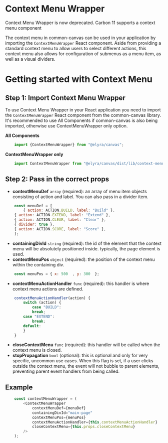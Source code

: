 # Context Menu Wrapper

Context Menu Wrapper is now deprecated. Carbon 11 supports a context menu component

The context menu in common-canvas can be used in your application by importing the `ContextMenuWrapper` React component. Aside from providing a standard context menu to allow users to select different actions, this context menu also allows for configuration of submenus as a menu item, as well as a visual dividers.

# Getting started with Context Menu
## Step 1: Import Context Menu Wrapper
To use Context Menu Wrapper in your React application you need to import the `ContextMenuWrapper` React component from the common-canvas library. It's recommended to use All Components if common-canvas is also being imported, otherwise use ContextMenuWrapper only option.

**All Components**
```js
    import {ContextMenuWrapper} from "@elyra/canvas";
```

**ContextMenuWrapper only**
```js
    import ContextMenuWrapper from "@elyra/canvas/dist/lib/context-menu";
```

## Step 2: Pass in the correct props
* **contextMenuDef** `array` (required): an array of menu item objects consisting of action and label. You can also pass in a divider item.

```js
    const menuDef = [
        { action: ACTION.BUILD, label: "Build" },
	{ action: ACTION.EXTEND, label: "Extend" },
	{ action: ACTION.CLEAR, label: "Clear" },
	{ divider: true },
	{ action: ACTION.SCORE, label: "Score" },
    ];

```

* **containingDivId** `string` (required): the id of the element that the context menu will be absolutely positioned inside. typically, the page element is used.
* **contextMenuPos** `object` (required): the position of the context menu within the containing div.
```js
    const menuPos = { x: 500  , y: 300  };
```

* **contextMenuActionHandler** `func` (required): this handler is where context menu actions are defined.
```js
    contextMenuActionHandler(action) {
        switch (action) {
            case "BUILD":
		    break;
	    case "EXTEND":
		    break;
	    default:
		}
	}
```
* **closeContextMenu** `func`  (required): this handler will be called when the context menu is closed.
* **stopPropagation** `bool` (optional): this is optional and only for very specific, uncommon use cases. When this flag is set, if a user clicks outside the context menu, the event will not bubble to parent elements, preventing parent event handlers from being called.

## Example
```js
    const contextMenuWrapper = (
        <ContextMenuWrapper
	        contextMenuDef={menuDef}
            containingDivId="main-page"
            contextMenuPos={menuPos}
	        contextMenuActionHandler={this.contextMenuActionHandler}
            closeContextMenu={this.props.closeContextMenu}
	    />
    );
```

